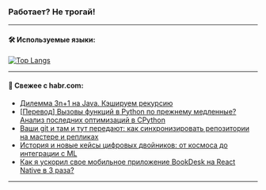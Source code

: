 ### Работает? Не трогай!

---
<!--
#### 🛠️ Technical stack:

![Java](https://img.shields.io/badge/Java-informational?logo=Oracle&style=flat&logoColor=white&color=FF4500)
![Kotlin](https://img.shields.io/badge/Kotlin-informational?logo=Kotlin&style=flat&logoColor=white&color=774D97)
![TS](https://img.shields.io/badge/TypeScript-informational?logo=typeScript&style=flat&logoColor=black&color=017acc)
![Python](https://img.shields.io/badge/Python-informational?logo=Python&style=flat&logoColor=black&color=ffdd54) <br>
![Spring](https://img.shields.io/badge/Spring-informational?logo=Spring&style=flat&logoColor=white&color=6DB33F) 
![SpringBoot](https://img.shields.io/badge/SpringBoot-informational?logo=SpringBoot&style=flat&logoColor=white&color=6DB33F)
![Nest](https://img.shields.io/badge/NestJS-informational?logo=NestJS&style=flat&logoColor=white&color=E0234E) 
![NodeJS](https://img.shields.io/badge/NodeJS-informational?logo=node.js&style=flat&logoColor=white&color=70A760)<br>
![PostgreSQL](https://img.shields.io/badge/PostgreSQL-informational?logo=PostgreSQL&style=flat&logoColor=white&color=DAA520)
![MongoDB](https://img.shields.io/badge/MongoDB-informational?logo=MongoDB&style=flat&logoColor=white&color=870000)
![Apache](https://img.shields.io/badge/Apache-informational?logo=apache&style=flat&logoColor=white&color=f74e28)

___ 
-->

#### 🛠️ Используемые языки:

[![Top Langs](https://github-readme-stats-u2qms2cxw-advtsettinggmailcoms-projects.vercel.app/api/top-langs/?username=zloylis&langs_count=10&hide_title=true&title_color=e6edf3&size_weight=0.5&count_weight=0.5&layout=compact&hide_progress=true&hide_border=true&theme=dracula)](https://github.com/zloylis)

<!---


####  :octocat:&nbsp;&nbsp; Статистика:

![GitHub stats](https://github-readme-stats-u2qms2cxw-advtsettinggmailcoms-projects.vercel.app/api?username=zloylis&show_icons=true&hide_border=true&theme=dracula&title_color=e6edf3&include_all_commits=true&count_private=true&hide_rank=false&hide_title=true&rank_icon=github)
-->
---

#### 💬 Свежее с habr.com:

<!-- BLOG-POST-LIST:START -->
- [Дилемма 3n+1 на Java. Кэшируем рекурсию](https://habr.com/ru/articles/839352/?utm_source=habrahabr&utm_medium=rss&utm_campaign=839352)
- [[Перевод] Вызовы функций в Python по прежнему медленные? Анализ последних оптимизаций в CPython](https://habr.com/ru/companies/beget/articles/839348/?utm_source=habrahabr&utm_medium=rss&utm_campaign=839348)
- [Ваши git и там и тут передают: как синхронизировать репозитории на мастере и репликах](https://habr.com/ru/companies/sberbank/articles/839350/?utm_source=habrahabr&utm_medium=rss&utm_campaign=839350)
- [История и новые кейсы цифровых двойников: от космоса до интеграции с ML](https://habr.com/ru/companies/mws/articles/837900/?utm_source=habrahabr&utm_medium=rss&utm_campaign=837900)
- [Как я ускорил свое мобильное приложение BookDesk на React Native в 3 раза?](https://habr.com/ru/articles/839248/?utm_source=habrahabr&utm_medium=rss&utm_campaign=839248)
<!-- BLOG-POST-LIST:END -->

---
